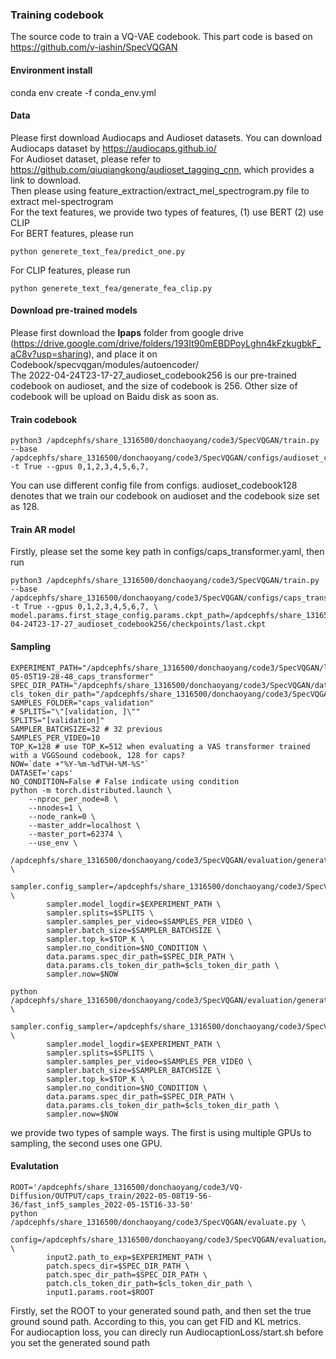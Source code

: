### Training codebook
The source code to train a VQ-VAE codebook. This part code is based on https://github.com/v-iashin/SpecVQGAN 
#### Environment install
conda env create -f conda_env.yml

#### Data
Please first download Audiocaps and Audioset datasets. You can download Audiocaps dataset by https://audiocaps.github.io/ <br/> For Audioset dataset, please refer to https://github.com/qiuqiangkong/audioset_tagging_cnn, which provides a link to download. <br/>
Then please using feature_extraction/extract_mel_spectrogram.py file to extract mel-spectrogram <br/>
For the text features, we provide two types of features, (1) use BERT (2) use CLIP <br/>
For BERT features, please run 
```
python generete_text_fea/predict_one.py
```
For CLIP features, please run 
```
python generete_text_fea/generate_fea_clip.py 
```

#### Download pre-trained models
Please first download the **lpaps** folder from google drive (https://drive.google.com/drive/folders/193It90mEBDPoyLghn4kFzkugbkF_aC8v?usp=sharing), and place it on Codebook/specvqgan/modules/autoencoder/ <br/>
The 2022-04-24T23-17-27_audioset_codebook256 is our pre-trained codebook on audioset, and the size of codebook is 256. Other size of codebook will be upload on Baidu disk as soon as.
#### Train codebook
```
python3 /apdcephfs/share_1316500/donchaoyang/code3/SpecVQGAN/train.py --base /apdcephfs/share_1316500/donchaoyang/code3/SpecVQGAN/configs/audioset_codebook128.yaml -t True --gpus 0,1,2,3,4,5,6,7,
```
You can use different config file from configs. audioset_codebook128 denotes that we train our codebook on audioset and the codebook size set as 128. <br/>

#### Train AR model
Firstly, please set the some key path in configs/caps_transformer.yaml, then run
```
python3 /apdcephfs/share_1316500/donchaoyang/code3/SpecVQGAN/train.py --base /apdcephfs/share_1316500/donchaoyang/code3/SpecVQGAN/configs/caps_transformer.yaml -t True --gpus 0,1,2,3,4,5,6,7, \
model.params.first_stage_config.params.ckpt_path=/apdcephfs/share_1316500/donchaoyang/code3/SpecVQGAN/logs/2022-04-24T23-17-27_audioset_codebook256/checkpoints/last.ckpt
``` 
#### Sampling
```
EXPERIMENT_PATH="/apdcephfs/share_1316500/donchaoyang/code3/SpecVQGAN/logs/2022-05-05T19-28-48_caps_transformer"
SPEC_DIR_PATH="/apdcephfs/share_1316500/donchaoyang/code3/SpecVQGAN/data/audiocaps/features/*/melspec_10s_22050hz/"
cls_token_dir_path="/apdcephfs/share_1316500/donchaoyang/code3/SpecVQGAN/data/audiocaps/clip_text/*/cls_token_512/"
SAMPLES_FOLDER="caps_validation"
# SPLITS="\"[validation, ]\""
SPLITS="[validation]"
SAMPLER_BATCHSIZE=32 # 32 previous
SAMPLES_PER_VIDEO=10
TOP_K=128 # use TOP_K=512 when evaluating a VAS transformer trained with a VGGSound codebook, 128 for caps?
NOW=`date +"%Y-%m-%dT%H-%M-%S"`
DATASET='caps'
NO_CONDITION=False # False indicate using condition
python -m torch.distributed.launch \
    --nproc_per_node=8 \
    --nnodes=1 \
    --node_rank=0 \
    --master_addr=localhost \
    --master_port=62374 \
    --use_env \
        /apdcephfs/share_1316500/donchaoyang/code3/SpecVQGAN/evaluation/generate_samples_caps.py \
        sampler.config_sampler=/apdcephfs/share_1316500/donchaoyang/code3/SpecVQGAN/evaluation/configs/sampler.yaml \
        sampler.model_logdir=$EXPERIMENT_PATH \
        sampler.splits=$SPLITS \
        sampler.samples_per_video=$SAMPLES_PER_VIDEO \
        sampler.batch_size=$SAMPLER_BATCHSIZE \
        sampler.top_k=$TOP_K \
        sampler.no_condition=$NO_CONDITION \
        data.params.spec_dir_path=$SPEC_DIR_PATH \
        data.params.cls_token_dir_path=$cls_token_dir_path \
        sampler.now=$NOW

python /apdcephfs/share_1316500/donchaoyang/code3/SpecVQGAN/evaluation/generate_samples_caps.py \
        sampler.config_sampler=/apdcephfs/share_1316500/donchaoyang/code3/SpecVQGAN/evaluation/configs/sampler.yaml \
        sampler.model_logdir=$EXPERIMENT_PATH \
        sampler.splits=$SPLITS \
        sampler.samples_per_video=$SAMPLES_PER_VIDEO \
        sampler.batch_size=$SAMPLER_BATCHSIZE \
        sampler.top_k=$TOP_K \
        sampler.no_condition=$NO_CONDITION \
        data.params.spec_dir_path=$SPEC_DIR_PATH \
        data.params.cls_token_dir_path=$cls_token_dir_path \
        sampler.now=$NOW
```
we provide two types of sample ways. The first is using multiple GPUs to sampling, the second uses one GPU.

#### Evalutation
```
ROOT='/apdcephfs/share_1316500/donchaoyang/code3/VQ-Diffusion/OUTPUT/caps_train/2022-05-08T19-56-36/fast_inf5_samples_2022-05-15T16-33-50'
python /apdcephfs/share_1316500/donchaoyang/code3/SpecVQGAN/evaluate.py \
        config=/apdcephfs/share_1316500/donchaoyang/code3/SpecVQGAN/evaluation/configs/eval_melception_${DATASET,,}.yaml \
        input2.path_to_exp=$EXPERIMENT_PATH \
        patch.specs_dir=$SPEC_DIR_PATH \
        patch.spec_dir_path=$SPEC_DIR_PATH \
        patch.cls_token_dir_path=$cls_token_dir_path \
        input1.params.root=$ROOT
```
Firstly, set the ROOT to your generated sound path, and then set the true ground sound path. According to this, you can get FID and KL metrics. <br/>
For audiocaption loss, you can direcly run  AudiocaptionLoss/start.sh before you set the generated sound path <br/>

